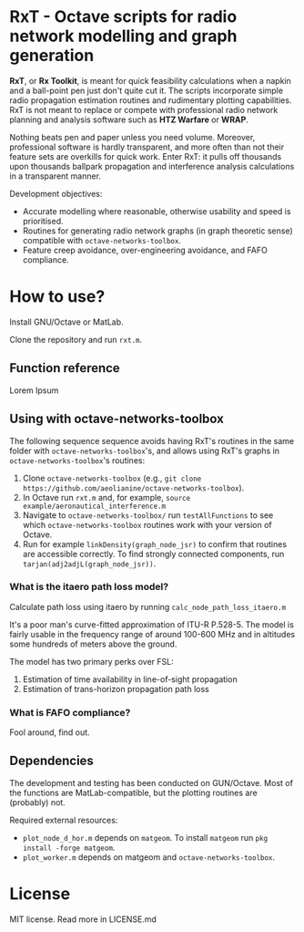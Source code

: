 # RxT - Octave scripts for radio network modelling and graph generation

**RxT**, or **Rx Toolkit**, is meant for quick feasibility calculations when a napkin and a ball-point pen just don't quite cut it. The scripts incorporate simple radio propagation estimation routines and rudimentary plotting capabilities. RxT is not meant to replace or compete with professional radio network planning and analysis software such as **HTZ Warfare** or **WRAP**.

Nothing beats pen and paper unless you need volume. Moreover, professional software is hardly transparent, and more often than not their feature sets are overkills for quick work. Enter RxT: it pulls off thousands upon thousands ballpark propagation and interference analysis calculations in a transparent manner.

Development objectives:
* Accurate modelling where reasonable, otherwise usability and speed is prioritised.
* Routines for generating radio network graphs (in graph theoretic sense) compatible with `octave-networks-toolbox`.
* Feature creep avoidance, over-engineering avoidance, and FAFO compliance.

# How to use?

Install GNU/Octave or MatLab.

Clone the repository and run `rxt.m`.

## Function reference

Lorem Ipsum


## Using with octave-networks-toolbox

The following sequence sequence avoids having RxT's routines in the same folder with `octave-networks-toolbox`'s, and allows using RxT's graphs in `octave-networks-toolbox`'s routines:

1. Clone `octave-networks-toolbox` (e.g., `git clone https://github.com/aeolianine/octave-networks-toolbox`).
2. In Octave run `rxt.m` and, for example, `source example/aeronautical_interference.m`
3. Navigate to `octave-networks-toolbox/` run `testAllFunctions` to see which `octave-networks-toolbox` routines work with your version of Octave.
4. Run for example `linkDensity(graph_node_jsr)` to confirm that routines are accessible correctly. To find strongly connected components, run `tarjan(adj2adjL(graph_node_jsr))`.


### What is the itaero path loss model?

Calculate path loss using itaero by running `calc_node_path_loss_itaero.m`

It's a poor man's curve-fitted approximation of ITU-R P.528-5. The model is fairly usable in the frequency range of around 100-600 MHz and in altitudes some hundreds of meters above the ground.

The model has two primary perks over FSL:
1. Estimation of time availability in line-of-sight propagation
2. Estimation of trans-horizon propagation path loss


### What is FAFO compliance?

Fool around, find out.


## Dependencies

The development and testing has been conducted on GUN/Octave. Most of the functions are MatLab-compatible, but the plotting routines are (probably) not.

Required external resources:
* `plot_node_d_hor.m` depends on `matgeom`. To install `matgeom` run `pkg install -forge matgeom`.
* `plot_worker.m` depends on matgeom and `octave-networks-toolbox`.



# License

MIT license. Read more in LICENSE.md